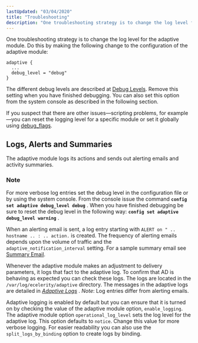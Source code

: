 ```yaml
---
lastUpdated: "03/04/2020"
title: "Troubleshooting"
description: "One troubleshooting strategy is to change the log level for the adaptive module Do this by making the following change to the configuration of the adaptive module adaptive debug level debug The different debug levels are described at Debug Levels Remove this setting when you have finished debugging You can..."
---
```



One troubleshooting strategy is to change the log level for the adaptive module. Do this by making the following change to the configuration of the adaptive module:

```
adaptive {
  ...
  debug_level = "debug"
}
```

The different debug levels are described at [Debug Levels](/momentum/3/3-reference/3-reference-conf-ref-debug-flags#conf.ref.debug.levels). Remove this setting when you have finished debugging. You can also set this option from the system console as described in the following section.

If you suspect that there are other issues—scripting problems, for example—you can reset the logging level for a specific module or set it globally using [debug_flags](/momentum/3/3-reference/3-reference-conf-ref-debug-flags).

## <a name="ad.troubleshooting.logs"></a> Logs, Alerts and Summaries

The adaptive module logs its actions and sends out alerting emails and activity summaries.

### Note

For more verbose log entries set the debug level in the configuration file or by using the system console. From the console issue the command **`config set adaptive debug_level debug`**                                . When you have finished debugging be sure to reset the debug level in the following way: **`config set adaptive debug_level warning`**                                  .

When an alerting email is sent, a log entry starting with `ALERT on " .. hostname .. : .. action.` is created. The frequency of alerting emails depends upon the volume of traffic and the `adaptive_notification_interval` setting. For a sample summary email see [Summary Email](/momentum/3/3-reference/3-reference-modules-adaptive#modules.adaptive.sample.email).

Whenever the adaptive module makes an adjustment to delivery parameters, it logs that fact to the adaptive log. To confirm that AD is behaving as expected you can check these logs. The logs are located in the `/var/log/ecelerity/adaptive` directory. The messages in the adaptive logs are detailed in [*Adaptive Logs*](/momentum/3/3-ad/ad-appendix-logs) . *Note*: Log entries differ from alerting emails.

Adaptive logging is enabled by default but you can ensure that it is turned on by checking the value of the adaptive module option, `enable_logging`. The adaptive module option `operational_log_level` sets the log level for the adaptive log. This option defaults to `notice`. Change this value for more verbose logging. For easier readability you can also use the `split_logs_by_binding` option to create logs by binding.